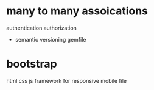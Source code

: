 
many to many assoications
=========================

authentication authorization


* semantic versioning gemfile

bootstrap
=========
html css js framework for responsive mobile file

